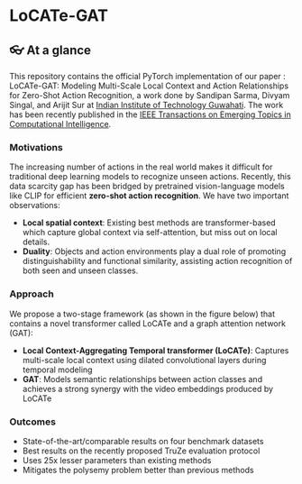 # LoCATe-GAT

##  :eyeglasses: At a glance
This repository contains the official PyTorch implementation of our paper : LoCATe-GAT: Modeling Multi-Scale Local Context and Action Relationships for Zero-Shot Action Recognition, a work done by Sandipan Sarma, Divyam Singal, and Arijit Sur at [Indian Institute of Technology Guwahati](https://www.iitg.ac.in/cse/). The work has been recently published in the [IEEE Transactions on Emerging Topics in Computational Intelligence](https://ieeexplore.ieee.org/xpl/aboutJournal.jsp?punumber=7433297).

### Motivations

The increasing number of actions in the real world makes it difficult for traditional deep learning models to recognize unseen actions. Recently, this data scarcity gap has been bridged by pretrained vision-language models like CLIP for efficient **zero-shot action recognition**. We have two important observations:

- **Local spatial context**: Existing best methods are transformer-based which capture global context via self-attention, but miss out on local details.
- **Duality**: Objects and action environments play a dual role of promoting distinguishability and functional similarity, assisting action recognition of both seen and unseen classes.

### Approach
We propose a two-stage framework (as shown in the figure below) that contains a novel transformer called LoCATe and a graph attention network (GAT):

- **Local Context-Aggregating Temporal transformer (LoCATe)**: Captures multi-scale local context using dilated convolutional layers during temporal modeling
- **GAT**: Models semantic relationships between action classes and achieves a strong synergy with the video embeddings produced by LoCATe

### Outcomes
- State-of-the-art/comparable results on four benchmark datasets
- Best results on the recently proposed TruZe evaluation protocol
- Uses 25x lesser parameters than existing methods
- Mitigates the polysemy problem better than previous methods
